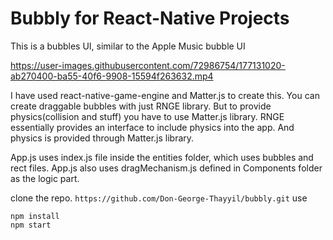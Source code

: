# Bubbly for React-Native Projects

This is a bubbles UI, similar to the Apple Music bubble UI




https://user-images.githubusercontent.com/72986754/177131020-ab270400-ba55-40f6-9908-15594f263632.mp4



I have used react-native-game-engine and Matter.js to create this.
You can create draggable bubbles with just RNGE library. But to provide physics(collision and stuff) you have to use Matter.js library.
RNGE essentially provides an interface to include physics into the app. And physics is provided through Matter.js library.

App.js uses index.js file inside the entities folder, which uses bubbles and rect files. App.js also uses dragMechanism.js defined in Components folder as the logic part.

clone the repo.
```https://github.com/Don-George-Thayyil/bubbly.git```
use
```
npm install 
npm start
```
